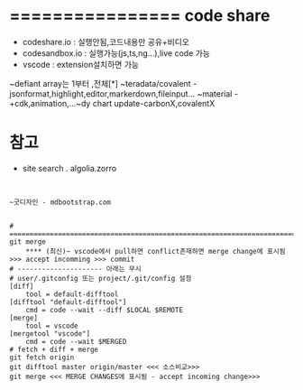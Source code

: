 

# ================ code share
- codeshare.io : 실행안됨,코드내용만 공유+비디오
- codesandbox.io : 실행가능(js,ts,ng...),live code 가능
- vscode : extension설치하면 가능






~defiant array는 1부터 ,전체[*]
~teradata/covalent - jsonformat,highlight,editor,markerdown,fileinput...
~material - +cdk,animation,...~dy chart update-carbonX,covalentX

# 참고
- site search . algolia.zorro
~~~ 책 - bookstack.cn - primeng,ng ...


~굿디자인 - mdbootstrap.com


# ========================================================================= git merge
    **** (최신)~ vscode에서 pull하면 conflict존재하면 merge change에 표시됨 >>> accept incomming >>> commit
# --------------------- 아래는 무시
# user/.gitconfig 또는 project/.git/config 설정
[diff]
    tool = default-difftool
[difftool "default-difftool"]
    cmd = code --wait --diff $LOCAL $REMOTE
[merge]
    tool = vscode
[mergetool "vscode"]
    cmd = code --wait $MERGED
# fetch + diff + merge	
git fetch origin
git difftool master origin/master <<< 소스비교>>>
git merge <<< MERGE CHANGES에 표시됨 - accept incoming change>>>




